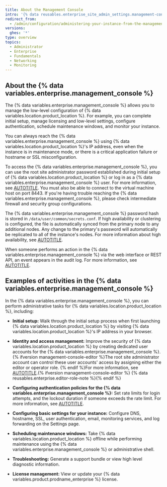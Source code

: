 ```yaml
---
title: About the Management Console
intro: '{% data reusables.enterprise_site_admin_settings.management-console-overview %}'
redirect_from:
  - /admin/configuration/administering-your-instance-from-the-management-console/about-the-management-console
versions:
  ghes: '*'
type: overview
topics:
  - Administrator
  - Enterprise
  - Fundamentals
  - Networking
  - Monitoring
---
```


## About the {% data variables.enterprise.management_console %}

The {% data variables.enterprise.management_console %} allows you to manage the low-level configuration of {% data variables.location.product_location %}. For example, you can complete initial setup, manage licensing and low-level settings, configure authentication, schedule maintenance windows, and monitor your instance.

You can always reach the {% data variables.enterprise.management_console %} using {% data variables.location.product_location %}'s IP address, even when the instance is in maintenance mode, or there is a critical application failure or hostname or SSL misconfiguration.

To access the {% data variables.enterprise.management_console %}, you can use the root site administrator password established during initial setup of {% data variables.location.product_location %} or log in as a {% data variables.enterprise.management_console %} user. For more information, see [AUTOTITLE](/admin/configuration/administering-your-instance-from-the-management-console/accessing-the-management-console). You must also be able to connect to the virtual machine host on port 8443. If you're having trouble reaching the {% data variables.enterprise.management_console %}, please check intermediate firewall and security group configurations.

The {% data variables.enterprise.management_console %} password hash is stored in `/data/user/common/secrets.conf`. If high availability or clustering is configured, the file is automatically synced from the primary node to any additional nodes. Any change to the primary's password will automatically be replicated to all of the instance's nodes. For more information about high availability, see [AUTOTITLE](/admin/enterprise-management/configuring-high-availability/about-high-availability-configuration).

When someone performs an action in the {% data variables.enterprise.management_console %} via the web interface or REST API, an event appears in the audit log. For more information, see [AUTOTITLE](/admin/monitoring-activity-in-your-enterprise/reviewing-audit-logs-for-your-enterprise/audit-log-events-for-your-enterprise).

## Examples of activities in the {% data variables.enterprise.management_console %}

In the {% data variables.enterprise.management_console %}, you can perform administrative tasks for {% data variables.location.product_location %}, including:

* **Initial setup:** Walk through the initial setup process when first launching {% data variables.location.product_location %} by visiting {% data variables.location.product_location %}'s IP address in your browser.

* **Identity and access management:** Improve the security of {% data variables.location.product_location %} by creating dedicated user accounts for the {% data variables.enterprise.management_console %}. {% ifversion management-console-editor %}The root site administrator account can control these user accounts' access by assigning either the editor or operator role. {% endif %}For more information, see [AUTOTITLE](/admin/configuration/administering-your-instance-from-the-management-console/managing-access-to-the-management-console).{% ifversion management-console-editor %}
  {% data reusables.enterprise.editor-role-note %}{% endif %}

* **Configuring authentication policies for the {% data variables.enterprise.management_console %}:** Set rate limits for login attempts, and the lockout duration if someone exceeds the rate limit. For more information, see [AUTOTITLE](/admin/configuration/administering-your-instance-from-the-management-console/managing-access-to-the-management-console#configuring-rate-limits-for-authentication-to-the-management-console).
* **Configuring basic settings for your instance:** Configure DNS, hostname, SSL, user authentication, email, monitoring services, and log forwarding on the Settings page.
* **Scheduling maintenance windows:** Take {% data variables.location.product_location %} offline while performing maintenance using the {% data variables.enterprise.management_console %} or administrative shell.
* **Troubleshooting:** Generate a support bundle or view high level diagnostic information.
* **License management:** View or update your {% data variables.product.prodname_enterprise %} license.
